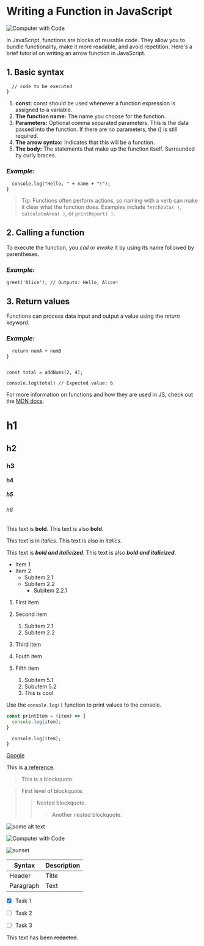 # Writing a Function in JavaScript

![Computer with Code](https://images.unsplash.com/photo-1587620962725-abab7fe55159?auto=format&fit=crop&q=80&w=1631&ixlib=rb-4.0.3&ixid=M3wxMjA3fDB8MHxwaG90by1wYWdlfHx8fGVufDB8fHx8fA%3D%3D)

In JavaScript, functions are blocks of reusable code. They allow you to bundle functionality, make it more readable, and avoid repetition. Here's a brief tutorial on writing an arrow function in JavaScript.

## 1. Basic syntax

```const functionName = (params) => {
  // code to be executed
}
```

1. **const:** const should be used whenever a function expression is assigned to a variable.
1. __The function name:__ The name you choose for the function.
1. **Parameters:** Optional comma separated parameters. This is the data passed into the function. If there are no parameters, the () is still required.
1. __The arrow syntax:__ Indicates that this will be a function.
1. **The body:** The statements that make up the function itself. Surrounded by curly braces.

### ***Example:***


```const greet = (name) => {
  console.log("Hello, " + name + "!");
}
```

> Tip: Functions often perform actions, so naming with a verb can make it clear what the function does. Examples include `fetchData( )`, `calculateArea( )`, or `printReport( )`. 

## 2.  Calling a function

To execute the function, you *call* or _invoke_ it by using its name followed by parentheses.

### ___Example:___

`greet('Alice'); // Outputs: Hello, Alice!`

## 3. Return values

Functions can process data input and output a value using the _return_ keyword.

### ***Example:*** 

```const addNums = (numA, numB) => {
  return numA + numB
}


const total = addNums(2, 4);

console.log(total) // Expected value: 6
```

For more information on functions and how they are used in JS, check out the [MDN docs](https://developer.mozilla.org/en-US/docs/Web/JavaScript/Guide/Functions).


# h1
## h2
### h3
#### h4
##### h5
###### h6


This text is **bold**. This text is also __bold__.


This text is in *italics*. This text is also in _italics_.

This text is ***bold and italicized***. This text is also ___bold and italicized___.

* Item 1
* Item 2
  * Subitem 2.1
  * Subitem 2.2
    * Subitem 2.2.1


1. First item
2. Second item
   1. Subitem 2.1
   2. Subitem 2.2


1. Third item
1. Fouth item
1. Fifth item
    1. Subitem 5.1
    1. Subutem 5.2
    1. This is cool

Use the `console.log()` function to print values to the console.

```javascript
const printItem = (item) => {
  console.log(item);
}
```

```const printItem = (item) => {
  console.log(item);
}
```
[Google](https://www.google.com)

This is [a reference][example].

[example]: http://www.example.com/

> This is a blockquote.

> First level of blockquote.
>> Nested blockquote.
>>> Another nested blockquote.

![some alt text](www.url_to_an_image.com/image)



![Computer with Code](/modular-curriculum-all-courses/intro-to-markdown-lab/exercise/assets/james-harrison-unsplash.jpg)


![sunset](https://images.unsplash.com/photo-1724579242963-ea62ff1f0d72?w=500&auto=format&fit=crop&q=60&ixlib=rb-4.0.3&ixid=M3wxMjA3fDB8MHxmZWF0dXJlZC1waG90b3MtZmVlZHw1fHx8ZW58MHx8fHx8)



| Syntax | Description |
| ------ | ----------- |
| Header | Title |
| Paragraph | Text |


- [x] Task 1
- [ ] Task 2
- [ ] Task 3


This text has been ~~redacted~~. 
